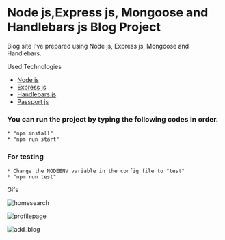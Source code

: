 # Node js,Express js, Mongoose and Handlebars js Blog Project
Blog site I've prepared using Node js, Express js, Mongoose and Handlebars.
 
   
   Used Technologies
   * [Node js](https://nodejs.org/en/docs/)
   * [Express js](https://expressjs.com/)
   * [Handlebars js](https://handlebarsjs.com/)
   * [Passport js](http://www.passportjs.org/)
   

  ### You can run the project by typing the following codes in order.  
    * "npm install"
    * "npm run start"


   
###  For testing
    * Change the NODEENV variable in the config file to "test"
    * "npm run test"

    
 

    



Gifs

![homesearch](https://user-images.githubusercontent.com/67067879/107852831-dfa56000-6e23-11eb-8dea-357740737b79.gif)                                                                

![profilepage](https://user-images.githubusercontent.com/67067879/107853427-1c268b00-6e27-11eb-881f-98dcba3431ee.gif)


![add_blog](https://user-images.githubusercontent.com/67067879/107852997-bdf8a880-6e24-11eb-80f9-ed78c6311d12.gif)
